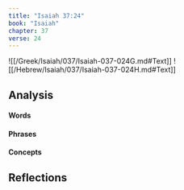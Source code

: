 ```yaml
---
title: "Isaiah 37:24"
book: "Isaiah"
chapter: 37
verse: 24
---
```

![[/Greek/Isaiah/037/Isaiah-037-024G.md#Text]]
![[/Hebrew/Isaiah/037/Isaiah-037-024H.md#Text]]

## Analysis

#### Words

#### Phrases

#### Concepts

## Reflections
